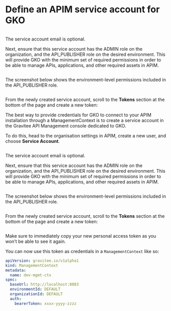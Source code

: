 # Define an APIM service account for GKO

<figure><img src="../.gitbook/assets/image (6).png" alt=""><figcaption></figcaption></figure>

The service account email is optional.

Next, ensure that this service account has the ADMIN role on the organization, and the API\_PUBLISHER role on the desired environment. This will provide GKO with the minimum set of required permissions in order to be able to manage APIs, applications, and other required assets in APIM.

<figure><img src="../.gitbook/assets/image (15).png" alt=""><figcaption></figcaption></figure>

The screenshot below shows the environment-level permissions included in the API\_PUBLISHER role.

<figure><img src="../.gitbook/assets/image (5).png" alt=""><figcaption></figcaption></figure>

From the newly created service account, scroll to the **Tokens** section at the bottom of the page and create a new token:

The best way to provide credentials for GKO to connect to your APIM installation through a ManagementContext is to create a service account in the Gravitee API Management console dedicated to GKO.&#x20;

To do this, head to the organisation settings in APIM, create a new user, and choose **Service Account**.

<figure><img src="../.gitbook/assets/image (6).png" alt=""><figcaption></figcaption></figure>

The service account email is optional.&#x20;

Next, ensure that this service account has the ADMIN role on the organization, and the API\_PUBLISHER role on the desired environment. This will provide GKO with the minimum set of required permissions in order to be able to manage APIs, applications, and other required assets in APIM.

<figure><img src="../.gitbook/assets/image (15).png" alt=""><figcaption></figcaption></figure>

The screenshot below shows the environment-level permissions included in the API\_PUBLISHER role.

<figure><img src="../.gitbook/assets/image (5).png" alt=""><figcaption></figcaption></figure>

From the newly created service account, scroll to the **Tokens** section at the bottom of the page and create a new token:

<figure><img src="../.gitbook/assets/image (7).png" alt=""><figcaption></figcaption></figure>

Make sure to immediately copy your new personal access token as you won’t be able to see it again.

You can now use this token as credentials in a `ManagementContext` like so:

```yaml
apiVersion: gravitee.io/v1alpha1
kind: ManagementContext
metadata:
  name: dev-mgmt-ctx
spec:
  baseUrl: http://localhost:8083
  environmentId: DEFAULT
  organizationId: DEFAULT
  auth:
    bearerToken: xxxx-yyyy-zzzz
```
